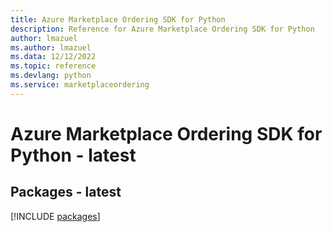```yaml
---
title: Azure Marketplace Ordering SDK for Python
description: Reference for Azure Marketplace Ordering SDK for Python
author: lmazuel
ms.author: lmazuel
ms.data: 12/12/2022
ms.topic: reference
ms.devlang: python
ms.service: marketplaceordering
---
```

# Azure Marketplace Ordering SDK for Python - latest
## Packages - latest
[!INCLUDE [packages](marketplace-ordering-index.md)]